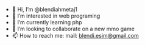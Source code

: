 - 👋 Hi, I’m @blendiahmetaj1
- 👀 I’m interested in web programing 
- 🌱 I’m currently learning php
- 💞️ I’m looking to collaborate on a new mmo game
- 📫 How to reach me: mail: blendi.esim@gmail.com 

<!---
blendiahmetaj1/blendiahmetaj1 is a ✨ special ✨ repository because its `README.md` (this file) appears on your GitHub profile.
You can click the Preview link to take a look at your changes.
--->
